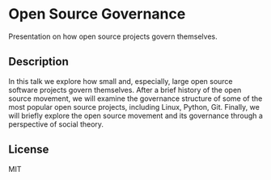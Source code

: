 # Open Source Governance

Presentation on how open source projects govern themselves.

## Description

In this talk we explore how small and, especially, large open source software
projects govern themselves. After a brief history of the open source movement,
we will examine the governance structure of some of the most popular open
source projects, including Linux, Python, Git. Finally, we will briefly explore
the open source movement and its governance through a perspective of social
theory.

## License

MIT
